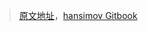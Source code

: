 > [原文地址](https://zhuanlan.zhihu.com/p/455061631)，[hansimov Gitbook](https://hansimov.gitbook.io/csapp/ch01-a-tour-of-computer-systems/1.4)
